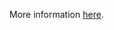 More information [here](https://docs.paloaltonetworks.com/content/techdocs/en_US/prisma/prisma-cloud/prisma-cloud-code-security-policy-reference/azure-policies/azure-general-policies/ensure-that-net-framework-version-is-the-latest-if-used-as-a-part-of-the-web-app.html).
